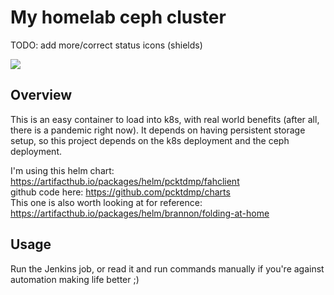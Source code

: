 # My homelab ceph cluster
TODO:  add more/correct status icons (shields)

![](https://img.shields.io/badge/juju-2.0+-brightgreen.svg)

## Overview
This is an easy container to load into k8s, with real world benefits (after all, there is a pandemic right now).
It depends on having persistent storage setup, so this project depends on the k8s deployment and the ceph deployment.  

I'm using this helm chart:  https://artifacthub.io/packages/helm/pcktdmp/fahclient  
github code here:  https://github.com/pcktdmp/charts  
This one is also worth looking at for reference:  https://artifacthub.io/packages/helm/brannon/folding-at-home

## Usage
Run the Jenkins job, or read it and run commands manually if you're against automation making life better  ;)

